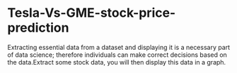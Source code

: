 # Tesla-Vs-GME-stock-price-prediction

Extracting essential data from a dataset and displaying it is a necessary part of data science; therefore individuals can make correct decisions based on the data.Extract some stock data, you will then display this data in a graph.

